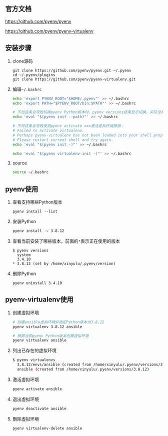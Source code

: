 ## 官方文档

https://github.com/pyenv/pyenv

https://github.com/pyenv/pyenv-virtualenv

## 安装步骤

1. clone源码

   ```
   git clone https://github.com/pyenv/pyenv.git ~/.pyenv
   cd ~/.pyenv/plugins
   git clone https://github.com/pyenv/pyenv-virtualenv.git
   ```

   

2. 编辑`~/.bashrc`

   ```bash
   echo 'export PYENV_ROOT="$HOME/.pyenv"' >> ~/.bashrc
   echo 'export PATH="$PYENV_ROOT/bin:$PATH"' >> ~/.bashrc
   
   # 不加这条会导致切换pyenv Python版本时，pyenv versions结果显示切换，实际没有切换
   echo 'eval "$(pyenv init --path)"' >> ~/.bashrc
   
   # 不加这条会导致使用pyenv activate xxx激活虚拟环境报错：
   # Failed to activate virtualenv.
   # Perhaps pyenv-virtualenv has not been loaded into your shell properly.
   # Please restart current shell and try again.
   echo 'eval "$(pyenv init -)"' >> ~/.bashrc
   
   echo 'eval "$(pyenv virtualenv-init -)"' >> ~/.bashrc
   ```

   

3. source

   ```bash
   source ~/.bashrc
   ```

   

## pyenv使用

1. 查看支持哪些Python版本

   ```
   pyenv install --list
   ```

   

2. 安装Python

   ```bash
   pyenv install -v 3.8.12
   ```

   

3. 查看当前安装了哪些版本，前面的`*`表示正在使用的版本

   ```
   $ pyenv versions
     system
     3.4.10
   * 3.8.12 (set by /home/xinyulu/.pyenv/version)
   
   ```

   

4. 删除Python

   ```
   pyenv uninstall 3.4.10
   ```

## pyenv-virtualenv使用

1. 创建虚拟环境

   ```bash
   # 创建ansible虚拟环境并指定Python版本为3.8.12
   pyenv virtualenv 3.8.12 ansible
   
   # 根据当前pyenv Python版本创建虚拟环境
   pyenv virtualenv ansible
   ```

   

2. 列出已存在的虚拟环境

   ```bash
   $ pyenv virtualenvs
     3.8.12/envs/ansible (created from /home/xinyulu/.pyenv/versions/3.8.12)
     ansible (created from /home/xinyulu/.pyenv/versions/3.8.12)
   
   ```

   

3. 激活虚拟环境

   ```bash
   pyenv activate ansible
   ```

   

4. 退出虚拟环境

   ```bash
   pyenv deactivate ansible
   ```

   

5. 删除虚拟环境

   ```bash
   pyenv virtualenv-delete ansible
   ```



